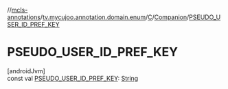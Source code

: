 //[mcls-annotations](../../../../index.md)/[tv.mycujoo.annotation.domain.enum](../../index.md)/[C](../index.md)/[Companion](index.md)/[PSEUDO_USER_ID_PREF_KEY](-p-s-e-u-d-o_-u-s-e-r_-i-d_-p-r-e-f_-k-e-y.md)

# PSEUDO_USER_ID_PREF_KEY

[androidJvm]\
const val [PSEUDO_USER_ID_PREF_KEY](-p-s-e-u-d-o_-u-s-e-r_-i-d_-p-r-e-f_-k-e-y.md): [String](https://kotlinlang.org/api/latest/jvm/stdlib/kotlin/-string/index.html)
